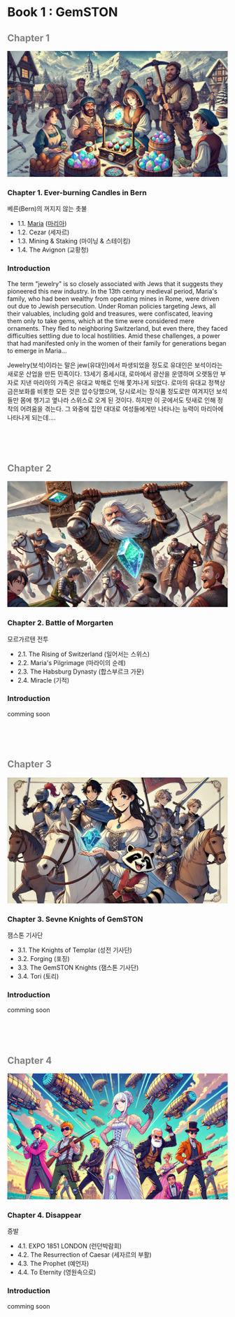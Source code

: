 # Book 1 : GemSTON


## <span style="color:grey">Chapter 1</span>
![alt text](images/image.png)

### Chapter 1. Ever-burning Candles in Bern <br>
베른(Bern)의 꺼지지 않는 촛불 <br>
* 1.1. [Maria](/01_gemston/01_(EN)maria.md) ([마리아](/01_gemston/01_(KR)maria.md))
* 1.2. Cezar (세자르)
* 1.3. Mining & Staking (마이닝 & 스테이킹)
* 1.4. The Avignon (교황청)

### Introduction
The term "jewelry" is so closely associated with Jews that it suggests they pioneered this new industry. In the 13th century medieval period, Maria's family, who had been wealthy from operating mines in Rome, were driven out due to Jewish persecution. Under Roman policies targeting Jews, all their valuables, including gold and treasures, were confiscated, leaving them only to take gems, which at the time were considered mere ornaments. They fled to neighboring Switzerland, but even there, they faced difficulties settling due to local hostilities. Amid these challenges, a power that had manifested only in the women of their family for generations began to emerge in Maria...


Jewelry(보석)이라는 말은 jew(유대인)에서 파생되었을 정도로 유대인은 보석이라는 새로운 산업을 만든 민족이다. 13세기 중세시대, 로마에서 광산을 운영하며 오랫동안 부자로 지낸 마리아의 가족은 유대교 박해로 인해 쫓겨나게 되었다. 로마의 유대교 정책상 금은보화를 비롯한 모든 것은 압수당했으며, 당시로서는 장식품 정도로만 여겨지던 보석들만 몸에 챙기고 옆나라 스위스로 오게 된 것이다. 하지만 이 곳에서도 텃새로 인해 정착의 어려움을 겪는다. 그 와중에 집안 대대로 여성들에게만 나타나는 능력이 마리아에 나타나게 되는데....

<br><br><br>

## <span style="color:grey">Chapter 2<span>

![alt text](images/image-1.png)

### Chapter 2. Battle of Morgarten <br>
모르가르텐 전투 <br>
* 2.1. The Rising of Switzerland (일어서는 스위스)
* 2.2. Maria's Pilgrimage (마라이의 순례)
* 2.3. The Habsburg Dynasty (합스부르크 가문)
* 2.4. Miracle (기적)

### Introduction
comming soon

<br><br><br>

## <span style="color:grey">Chapter 3<span>

![alt text](images/image-4.png)

### Chapter 3. Sevne Knights of GemSTON <br>
잼스톤 기사단

* 3.1. The Knights of Templar (성전 기사단)
* 3.2. Forging (포징)
* 3.3. The GemSTON Knights (잼스톤 기사단)
* 3.4. Tori (토리)

### Introduction
comming soon


<br><br><br>

## <span style="color:grey">Chapter 4<span>

![alt text](images/image-3.png)

### Chapter 4. Disappear <br>
증발
* 4.1. EXPO 1851 LONDON (런던박람회)
* 4.2. The Resurrection of Caesar (세자르의 부활)
* 4.3. The Prophet (예언자)
* 4.4. To Eternity (영원속으로)

### Introduction
comming soon

